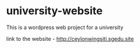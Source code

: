# university-website
This is a wordpress web project for a university

link to the website - http://ceylonwingsiti.sgedu.site
